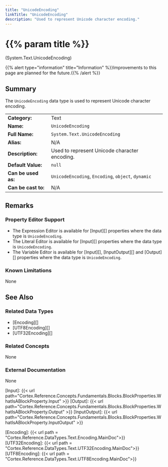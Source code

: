 ```yaml
---
title: "UnicodeEncoding"
linkTitle: "UnicodeEncoding"
description: "Used to represent Unicode character encoding."
---
```


# {{% param title %}}

<p class="namespace">(System.Text.UnicodeEncoding)</p>

{{% alert type="information" title="Information" %}}Improvements to this page are planned for the future.{{% /alert %}}

## Summary

The `UnicodeEncoding` data type is used to represent Unicode character encoding.

| | |
|-|-|
| **Category:**          | Text                                                          |
| **Name:**              | `UnicodeEncoding`                                                        |
| **Full Name:**         | `System.Text.UnicodeEncoding`                                                 |
| **Alias:**             | N/A |
| **Description:**       | Used to represent Unicode character encoding. |
| **Default Value:**     | `null`                                           |
| **Can be used as:**    | `UnicodeEncoding`, `Encoding`, `object`, `dynamic`                                          |
| **Can be cast to:**    | N/A |

## Remarks

### Property Editor Support

- The Expression Editor is available for [Input][] properties where the data type is `UnicodeEncoding`.
- The Literal Editor is available for [Input][] properties where the data type is `UnicodeEncoding`.
- The Variable Editor is available for [Input][], [InputOutput][] and [Output][] properties where the data type is `UnicodeEncoding`.

### Known Limitations

None

## See Also

### Related Data Types

- [Encoding][]
- [UTF8Encoding][]
- [UTF32Encoding][]

### Related Concepts

None

### External Documentation

None

[Input]: {{< url path="Cortex.Reference.Concepts.Fundamentals.Blocks.BlockProperties.WhatIsABlockProperty.Input" >}}
[Output]: {{< url path="Cortex.Reference.Concepts.Fundamentals.Blocks.BlockProperties.WhatIsABlockProperty.Output" >}}
[InputOutput]: {{< url path="Cortex.Reference.Concepts.Fundamentals.Blocks.BlockProperties.WhatIsABlockProperty.InputOutput" >}}

[Encoding]: {{< url path = "Cortex.Reference.DataTypes.Text.Encoding.MainDoc">}}
[UTF32Encoding]: {{< url path = "Cortex.Reference.DataTypes.Text.UTF32Encoding.MainDoc">}}
[UTF8Encoding]: {{< url path = "Cortex.Reference.DataTypes.Text.UTF8Encoding.MainDoc">}}
